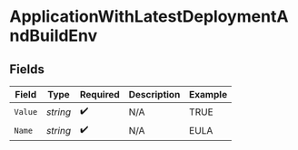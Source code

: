 # ApplicationWithLatestDeploymentAndBuildEnv


## Fields

| Field              | Type               | Required           | Description        | Example            |
| ------------------ | ------------------ | ------------------ | ------------------ | ------------------ |
| `Value`            | *string*           | :heavy_check_mark: | N/A                | TRUE               |
| `Name`             | *string*           | :heavy_check_mark: | N/A                | EULA               |